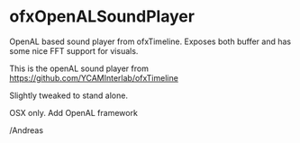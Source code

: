 # ofxOpenALSoundPlayer
OpenAL based sound player from ofxTimeline. Exposes both buffer and has some nice FFT support for visuals.


This is the openAL sound player from https://github.com/YCAMInterlab/ofxTimeline

Slightly tweaked to stand alone.

OSX only. Add OpenAL framework



/Andreas